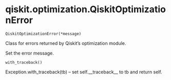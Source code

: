 <span id="qiskit-optimization-qiskitoptimizationerror" />

# qiskit.optimization.QiskitOptimizationError

`QiskitOptimizationError(*message)`

Class for errors returned by Qiskit’s optimization module.

Set the error message.

`with_traceback()`

Exception.with\_traceback(tb) – set self.\_\_traceback\_\_ to tb and return self.
